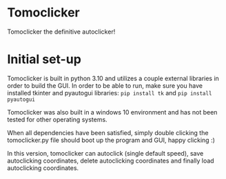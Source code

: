 # Tomoclicker
Tomoclicker the definitive autoclicker!

# Initial set-up
Tomoclicker is built in python 3.10 and utilizes a couple external libraries in order to build the GUI.
In order to be able to run, make sure you have installed tkinter and pyautogui libraries:
  ```pip install tk``` and 
  ```pip install pyautogui```
  
Tomoclicker was also built in a windows 10 environment and has not been tested for other operating systems.

When all dependencies have been satisfied, simply double clicking the tomoclicker.py file should boot up the program and GUI, happy clicking :)

In this version, tomoclicker can autoclick (single default speed), save autoclicking coordinates, delete autoclicking coordinates and finally load autoclicking coordinates.
